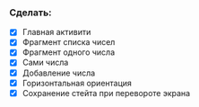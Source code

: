 ### Сделать:
- [x] Главная активити
- [x] Фрагмент списка чисел
- [x] Фрагмент одного числа
- [x] Сами числа
- [x] Добавление числа
- [x] Горизонтальная ориентация
- [x] Сохранение стейта при перевороте экрана

